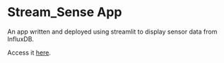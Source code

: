 # Stream_Sense App

An app written and deployed using streamlit to display sensor data from InfluxDB.

Access it [here](https://share.streamlit.io/martimy/stream_sense/main/read_sensors.py).
